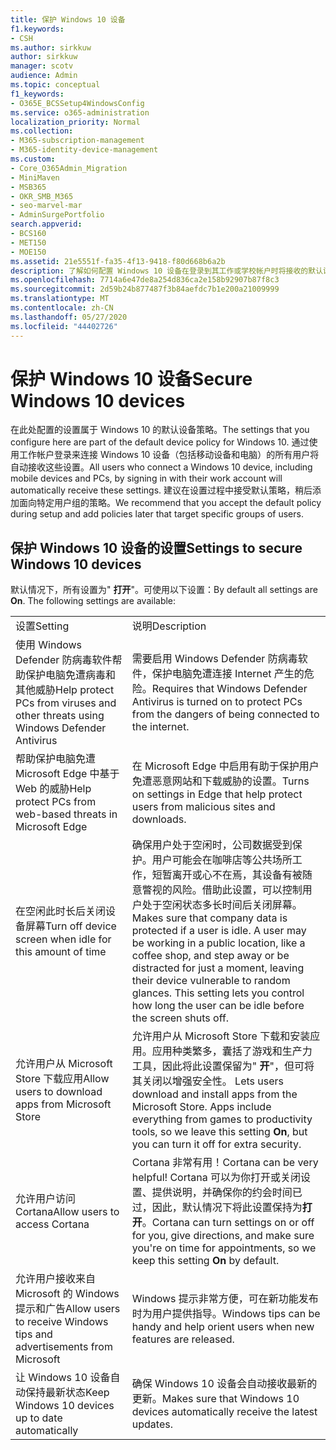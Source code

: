 ```yaml
---
title: 保护 Windows 10 设备
f1.keywords:
- CSH
ms.author: sirkkuw
author: sirkkuw
manager: scotv
audience: Admin
ms.topic: conceptual
f1_keywords:
- O365E_BCSSetup4WindowsConfig
ms.service: o365-administration
localization_priority: Normal
ms.collection:
- M365-subscription-management
- M365-identity-device-management
ms.custom:
- Core_O365Admin_Migration
- MiniMaven
- MSB365
- OKR_SMB_M365
- seo-marvel-mar
- AdminSurgePortfolio
search.appverid:
- BCS160
- MET150
- MOE150
ms.assetid: 21e5551f-fa35-4f13-9418-f80d668b6a2b
description: 了解如何配置 Windows 10 设备在登录到其工作或学校帐户时将接收的默认设备策略的设置。
ms.openlocfilehash: 7714a6e47de8a254d836ca2e158b92907b87f8c3
ms.sourcegitcommit: 2d59b24b877487f3b84aefdc7b1e200a21009999
ms.translationtype: MT
ms.contentlocale: zh-CN
ms.lasthandoff: 05/27/2020
ms.locfileid: "44402726"
---
```

# <a name="secure-windows-10-devices"></a><span data-ttu-id="fb6b4-103">保护 Windows 10 设备</span><span class="sxs-lookup"><span data-stu-id="fb6b4-103">Secure Windows 10 devices</span></span>

<span data-ttu-id="fb6b4-104">在此处配置的设置属于 Windows 10 的默认设备策略。</span><span class="sxs-lookup"><span data-stu-id="fb6b4-104">The settings that you configure here are part of the default device policy for Windows 10.</span></span> <span data-ttu-id="fb6b4-105">通过使用工作帐户登录来连接 Windows 10 设备（包括移动设备和电脑）的所有用户将自动接收这些设置。</span><span class="sxs-lookup"><span data-stu-id="fb6b4-105">All users who connect a Windows 10 device, including mobile devices and PCs, by signing in with their work account will automatically receive these settings.</span></span> <span data-ttu-id="fb6b4-106">建议在设置过程中接受默认策略，稍后添加面向特定用户组的策略。</span><span class="sxs-lookup"><span data-stu-id="fb6b4-106">We recommend that you accept the default policy during setup and add policies later that target specific groups of users.</span></span>
  
## <a name="settings-to-secure-windows-10-devices"></a><span data-ttu-id="fb6b4-107">保护 Windows 10 设备的设置</span><span class="sxs-lookup"><span data-stu-id="fb6b4-107">Settings to secure Windows 10 devices</span></span>

<span data-ttu-id="fb6b4-p102">默认情况下，所有设置为" **打开**"。可使用以下设置：</span><span class="sxs-lookup"><span data-stu-id="fb6b4-p102">By default all settings are **On**. The following settings are available:</span></span>
  
|||
|:-----|:-----|
|<span data-ttu-id="fb6b4-110">设置</span><span class="sxs-lookup"><span data-stu-id="fb6b4-110">Setting</span></span>  <br/> |<span data-ttu-id="fb6b4-111">说明</span><span class="sxs-lookup"><span data-stu-id="fb6b4-111">Description</span></span>  <br/> |
|<span data-ttu-id="fb6b4-112">使用 Windows Defender 防病毒软件帮助保护电脑免遭病毒和其他威胁</span><span class="sxs-lookup"><span data-stu-id="fb6b4-112">Help protect PCs from viruses and other threats using Windows Defender Antivirus</span></span>  <br/> |<span data-ttu-id="fb6b4-113">需要启用 Windows Defender 防病毒软件，保护电脑免遭连接 Internet 产生的危险。</span><span class="sxs-lookup"><span data-stu-id="fb6b4-113">Requires that Windows Defender Antivirus is turned on to protect PCs from the dangers of being connected to the internet.</span></span>  <br/> |
|<span data-ttu-id="fb6b4-114">帮助保护电脑免遭 Microsoft Edge 中基于 Web 的威胁</span><span class="sxs-lookup"><span data-stu-id="fb6b4-114">Help protect PCs from web-based threats in Microsoft Edge</span></span>  <br/> |<span data-ttu-id="fb6b4-115">在 Microsoft Edge 中启用有助于保护用户免遭恶意网站和下载威胁的设置。</span><span class="sxs-lookup"><span data-stu-id="fb6b4-115">Turns on settings in Edge that help protect users from malicious sites and downloads.</span></span>  <br/> |
|<span data-ttu-id="fb6b4-116">在空闲此时长后关闭设备屏幕</span><span class="sxs-lookup"><span data-stu-id="fb6b4-116">Turn off device screen when idle for this amount of time</span></span>  <br/> |<span data-ttu-id="fb6b4-p103">确保用户处于空闲时，公司数据受到保护。用户可能会在咖啡店等公共场所工作，短暂离开或心不在焉，其设备有被随意瞥视的风险。借助此设置，可以控制用户处于空闲状态多长时间后关闭屏幕。</span><span class="sxs-lookup"><span data-stu-id="fb6b4-p103">Makes sure that company data is protected if a user is idle. A user may be working in a public location, like a coffee shop, and step away or be distracted for just a moment, leaving their device vulnerable to random glances. This setting lets you control how long the user can be idle before the screen shuts off.</span></span>  <br/> |
|<span data-ttu-id="fb6b4-120">允许用户从 Microsoft Store 下载应用</span><span class="sxs-lookup"><span data-stu-id="fb6b4-120">Allow users to download apps from Microsoft Store</span></span>  <br/> |<span data-ttu-id="fb6b4-p104">允许用户从 Microsoft Store 下载和安装应用。应用种类繁多，囊括了游戏和生产力工具，因此将此设置保留为" **开**"，但可将其关闭以增强安全性。  </span><span class="sxs-lookup"><span data-stu-id="fb6b4-p104">Lets users download and install apps from the Microsoft Store. Apps include everything from games to productivity tools, so we leave this setting **On**, but you can turn it off for extra security.  </span></span><br/> |
|<span data-ttu-id="fb6b4-123">允许用户访问 Cortana</span><span class="sxs-lookup"><span data-stu-id="fb6b4-123">Allow users to access Cortana</span></span>  <br/> |<span data-ttu-id="fb6b4-124">Cortana 非常有用！</span><span class="sxs-lookup"><span data-stu-id="fb6b4-124">Cortana can be very helpful!</span></span> <span data-ttu-id="fb6b4-125">Cortana 可以为你打开或关闭设置、提供说明，并确保你的约会时间已过，因此，默认情况下将此设置保持为**打开**。</span><span class="sxs-lookup"><span data-stu-id="fb6b4-125">Cortana can turn settings on or off for you, give directions, and make sure you're on time for appointments, so we keep this setting **On** by default.</span></span>  <br/> |
|<span data-ttu-id="fb6b4-126">允许用户接收来自 Microsoft 的 Windows 提示和广告</span><span class="sxs-lookup"><span data-stu-id="fb6b4-126">Allow users to receive Windows tips and advertisements from Microsoft</span></span>  <br/> |<span data-ttu-id="fb6b4-127">Windows 提示非常方便，可在新功能发布时为用户提供指导。</span><span class="sxs-lookup"><span data-stu-id="fb6b4-127">Windows tips can be handy and help orient users when new features are released.</span></span>  <br/> |
|<span data-ttu-id="fb6b4-128">让 Windows 10 设备自动保持最新状态</span><span class="sxs-lookup"><span data-stu-id="fb6b4-128">Keep Windows 10 devices up to date automatically</span></span>  <br/> |<span data-ttu-id="fb6b4-129">确保 Windows 10 设备会自动接收最新的更新。</span><span class="sxs-lookup"><span data-stu-id="fb6b4-129">Makes sure that Windows 10 devices automatically receive the latest updates.</span></span>  <br/> |
   

